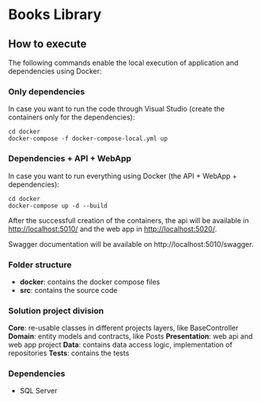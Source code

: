 # Books Library

## How to execute

The following commands enable the local execution of application and dependencies using Docker:

### Only dependencies
In case you want to run the code through Visual Studio (create the containers only for the dependencies):
```
cd docker
docker-compose -f docker-compose-local.yml up
```

### Dependencies + API + WebApp
In case you want to run everything using Docker (the API + WebApp + dependencies):
```
cd docker
docker-compose up -d --build
```

After the successfull creation of the containers, the api will be available in [http://localhost:5010/](http://localhost:5010/) and the web app in [http://localhost:5020/](http://localhost:5020/).

Swagger documentation will be available on http://localhost:5010/swagger.

### Folder structure
- **docker**: contains the docker compose files
- **src**: contains the source code

### Solution project division
**Core**: re-usable classes in different projects layers, like BaseController
**Domain**: entity models and contracts, like Posts
**Presentation**: web api and web app project
**Data**: contains data access logic, implementation of repositories
**Tests**: contains the tests

### Dependencies
- SQL Server